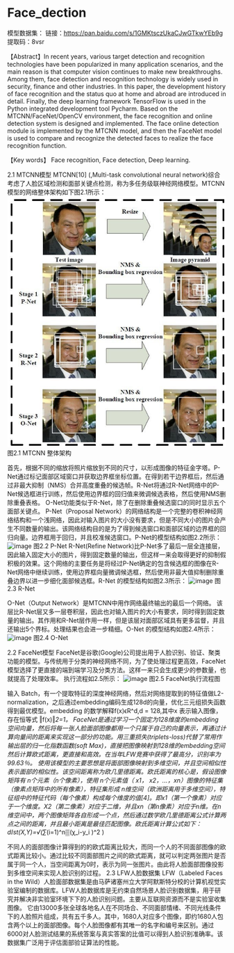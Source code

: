 # Face_dection
模型数据集：
链接：https://pan.baidu.com/s/1GMKtsczUkaCJwGTkwYEb9g 提取码：8vsr 


【Abstract】In recent years, various target detection and recognition technologies have been popularized in many application scenarios, and the main reason is that computer vision continues to make new breakthroughs. Among them, face detection and recognition technology is widely used in security, finance and other industries. In this paper, the development history of face recognition and the status quo at home and abroad are introduced in detail. Finally, the deep learning framework TensorFlow is used in the Python integrated development tool Pycharm. Based on the MTCNN/FaceNet/OpenCV environment, the face recognition and online detection system is designed and implemented. The face online detection module is implemented by the MTCNN model, and then the FaceNet model is used to compare and recognize the detected faces to realize the face recognition function.

【Key words】 Face recognition, Face detection, Deep learning.


2.1 MTCNN模型
MTCNN[10] (,Multi-task convolutional neural network)综合考虑了人脸区域检测和面部关键点检测，称为多任务级联神经网络模型。MTCNN模型的网络整体架构如下图2.1所示：
![image](https://github.com/lewyu/Face_dection/blob/master/readme_img/1.jpg)
图2.1 MTCNN 整体架构


首先，根据不同的缩放将照片缩放到不同的尺寸，以形成图像的特征金字塔。P-Net通过标记面部区域窗口并获取边界框坐标位置。在得到若干边界框后，然后通过非最大抑制（NMS）合并高度重叠的候选帧。R-Net将通过R-Net网络中的P-Net候选框进行训练，然后使用边界框的回归值来微调候选表格，然后使用NMS删除重叠表格。 O-Net功能类似于R-Net，除了在删除重叠候选窗口的同时显示五个面部关键点。
P-Net（Proposal Network）的网络结构是一个完整的卷积神经网络结构和一个浅网络，因此对输入图片的大小没有要求，但是不同大小的图片会产生不同数量的输出。该网络结构目的是为了得到候选窗口和面部区域的边界框的回归向量。边界框用于回归，并且校准候选窗口。P-Net的模型结构如图2.2所示：
 ![image](https://github.com/lewyu/Face_dection/blob/master/readme_img/2.jpg)
图2.2 P-Net
R-Net(Refine Network)比P-Net多了最后一层全连接层，因此输入固定大小的图片，得到固定数量的输出，但这样一来会取得更好的抑制假积极的效果。这个网络的主要任务是将经过P-Net确定的包含候选框的图像在R-Net网络中继续训练，使用边界框向量微调候选框，然后使用非最大值抑制删除重叠边界以进一步细化面部候选框。R-Net 的模型结构如图2.3所示：
 ![image](https://github.com/lewyu/Face_dection/blob/master/readme_img/3.jpg)
图2.3 R-Net

O-Net（Output Network）是MTCNN中用作网络最终输出的最后一个网络。 该层比R-Net层又多一层卷积层，因此也对输入图片的大小有要求，同时得到固定数量的输出。其作用和R-Net层作用一样，但是该层对面部区域具有更多监督，并且还输出5个界标。处理结果也会进一步精细。O-Net 的模型结构如图2.4所示：
 ![image](https://github.com/lewyu/Face_dection/blob/master/readme_img/4.jpg)
图2.4 O-Net

2.2 FaceNet模型
FaceNet是谷歌(Google)公司提出用于人脸识别、验证、聚类功能的模型。与传统用于分类的神经网络不同，为了使处理过程更高效，FaceNet模型选择了更直接的端到端学习及分类方法。这样一来只会生成更少的参数量，也就提高了处理效率。 执行流程如2.5所示：
 ![image](https://github.com/lewyu/Face_dection/blob/master/readme_img/5.jpg)
图2.5 FaceNet执行流程图

输入 Batch，有一个提取特征的深度神经网络，然后对网络提取到的特征值做L2-normalization，之后通过embedding编码生成128d的向量，优化三元组损失函数得到最优模型。embedding 的数学解释f(x)ϵR^d,d = 128,其中x 表示输入图像，存在恒等式
‖f(x)‖_2=1。
FaceNet是通过学习一个固定为128维度的embedding 空间向量，然后将每一张人脸面部图像都用一个只属于自己的向量表示，再通过计算向量间的距离来实现这一部分的功能。用三重损失(triplets-loss)代替了常用作输出层的归一化指数函数(soft Max)，直接把图像映射到128维的embedding空间然后计算欧式距离，更直接和高效。在当年LFW竞赛中获得了最高分，识别率为99.63％。
使用该模型的主要思想是将面部图像映射到多维空间，并且空间相似性表示面部的相似性。该空间距离称为欧几里德距离。欧氏距离的核心是，假设图像矩阵有 n个元素（n个像素），使用 n个元素值（ x1， x2，...，xn）图像的特征集（像素点矩阵中的所有像素），特征集形成 n维空间（欧洲距离用于多维空间），特征组中的特征代码（每个像素）构成每个维度的值[4]。即x1（第一个像素）对应于一个维度。X2（第二像素）对应于二维，并且xn（第n像素）对应于n维。在n维空间中，两个图像矩阵各自形成一个点，然后通过数学欧几里德距离公式计算两点之间的距离，并且最小距离是最佳匹配图像。欧氏距离计算公式如下：
dⅈst(X,Y)=√(∑_(i=1)^n▒(χ_i-y_i )^2 )

不同人的面部图像计算得到的的欧式距离比较大，而同一个人的不同面部图像的欧式距离比较小。通过比较不同面部图片之间的欧式距离，就可以判定两张图片是否属于同一个人，当空间距离为0时，表示为同一张图片。由此将人脸面部图像投影到多维空间来实现人脸识别的过程。
2.3 LFW人脸数据集
LFW（Labeled Faces in the Wild）人脸面部数据集是由马萨诸塞州立大学阿默斯特分校的计算机视觉实验室编制的数据库。LFW人脸数据库是无约束自然场景人脸识别数据集，用于研究并解决非实验室环境下下的人脸识别问题。主要从互联网资源而不是实验室收集图像。
它由13000多张全球各地名人在不同场合、不同面部情绪、不同光线条件下的人脸照片组成，共有五千多人。其中，1680人对应多个图像，即约1680人包含两个以上的面部图像。每个人脸图像都有其唯一的名字和编号来区别。通过6000对人脸测试结果的系统答案与真实答案的比值可以得到人脸识别准确率。该数据集广泛用于评估面部验证算法的性能。

